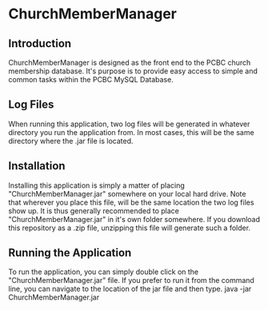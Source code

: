 ChurchMemberManager
===================

Introduction
------------

ChurchMemberManager is designed as the front end to the PCBC church membership database.
It's purpose is to provide easy access to simple and common tasks within the PCBC MySQL Database.

Log Files
---------
When running this application, two log files will be generated in whatever directory you run the
application from. In most cases, this will be the same directory where the .jar file is located.


Installation
------------
Installing this application is simply a matter of placing "ChurchMemberManager.jar" somewhere on
your local hard drive. Note that wherever you place this file, will be the same location the two
log files show up. It is thus generally recommended to place "ChurchMemberManager.jar" in it's own
folder somewhere. If you download this repository as a .zip file, unzipping this file will generate
such a folder.


Running the Application
-----------------------
To run the application, you can simply double click on the "ChurchMemberManager.jar" file. If you
prefer to run it from the command line, you can navigate to the location of the jar file and then
type.
	java -jar ChurchMemberManager.jar